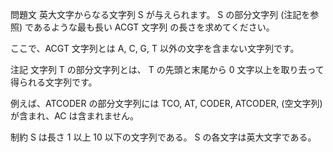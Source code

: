 問題文
英大文字からなる文字列 
S が与えられます。
S の部分文字列 (注記を参照) であるような最も長い ACGT 文字列 の長さを求めてください。

ここで、ACGT 文字列とは A, C, G, T 以外の文字を含まない文字列です。

注記
文字列 
T の部分文字列とは、
T の先頭と末尾から 
0 文字以上を取り去って得られる文字列です。

例えば、ATCODER の部分文字列には TCO, AT, CODER, ATCODER, (空文字列) が含まれ、AC は含まれません。

制約
S は長さ 
1 以上 
10 以下の文字列である。
S の各文字は英大文字である。
